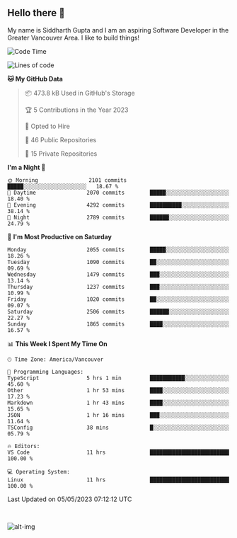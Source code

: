 ## Hello there :wave:

My name is Siddharth Gupta and I am an aspiring Software Developer in the Greater Vancouver Area. I like to build things!

<!-- ![gif](https://github.com/siddg97/siddg97/blob/master/dino.gif) -->

<!--START_SECTION:waka-->
![Code Time](http://img.shields.io/badge/Code%20Time-1%2C891%20hrs%2055%20mins-blue)

![Lines of code](https://img.shields.io/badge/From%20Hello%20World%20I%27ve%20Written-18.7%20million%20lines%20of%20code-blue)

**🐱 My GitHub Data** 

> 📦 473.8 kB Used in GitHub's Storage 
 > 
> 🏆 5 Contributions in the Year 2023
 > 
> 💼 Opted to Hire
 > 
> 📜 46 Public Repositories 
 > 
> 🔑 15 Private Repositories 
 > 
**I'm a Night 🦉** 

```text
🌞 Morning                2101 commits        █████░░░░░░░░░░░░░░░░░░░░   18.67 % 
🌆 Daytime                2070 commits        █████░░░░░░░░░░░░░░░░░░░░   18.40 % 
🌃 Evening                4292 commits        ██████████░░░░░░░░░░░░░░░   38.14 % 
🌙 Night                  2789 commits        ██████░░░░░░░░░░░░░░░░░░░   24.79 % 
```
📅 **I'm Most Productive on Saturday** 

```text
Monday                   2055 commits        █████░░░░░░░░░░░░░░░░░░░░   18.26 % 
Tuesday                  1090 commits        ██░░░░░░░░░░░░░░░░░░░░░░░   09.69 % 
Wednesday                1479 commits        ███░░░░░░░░░░░░░░░░░░░░░░   13.14 % 
Thursday                 1237 commits        ███░░░░░░░░░░░░░░░░░░░░░░   10.99 % 
Friday                   1020 commits        ██░░░░░░░░░░░░░░░░░░░░░░░   09.07 % 
Saturday                 2506 commits        ██████░░░░░░░░░░░░░░░░░░░   22.27 % 
Sunday                   1865 commits        ████░░░░░░░░░░░░░░░░░░░░░   16.57 % 
```


📊 **This Week I Spent My Time On** 

```text
🕑︎ Time Zone: America/Vancouver

💬 Programming Languages: 
TypeScript               5 hrs 1 min         ███████████░░░░░░░░░░░░░░   45.60 % 
Other                    1 hr 53 mins        ████░░░░░░░░░░░░░░░░░░░░░   17.23 % 
Markdown                 1 hr 43 mins        ████░░░░░░░░░░░░░░░░░░░░░   15.65 % 
JSON                     1 hr 16 mins        ███░░░░░░░░░░░░░░░░░░░░░░   11.64 % 
TSConfig                 38 mins             █░░░░░░░░░░░░░░░░░░░░░░░░   05.79 % 

🔥 Editors: 
VS Code                  11 hrs              █████████████████████████   100.00 % 

💻 Operating System: 
Linux                    11 hrs              █████████████████████████   100.00 % 
```


 Last Updated on 05/05/2023 07:12:12 UTC
<!--END_SECTION:waka-->

<br>

![alt-img](https://github-readme-stats.vercel.app/api?username=siddg97&count_private=true&theme=nightowl&show_icons=true)

